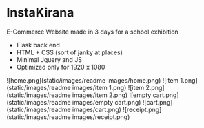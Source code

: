 <h1>InstaKirana</h1>

E-Commerce Website made in 3 days for a school exhibition 

<ul>
<li>Flask back end</li>
<li>HTML + CSS (sort of janky at places)</li>
<li>Minimal Jquery and JS</li>
<li>Optimized only for 1920 x 1080</li>
</ul>

![home.png](static/images/readme images/home.png)
![item 1.png](static/images/readme images/item 1.png)
![item 2.png](static/images/readme images/item 2.png)
![empty cart.png](static/images/readme images/empty cart.png)
![cart.png](static/images/readme images/cart.png)
![receipt.png](static/images/readme images/receipt.png)